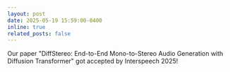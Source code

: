 ```yaml
---
layout: post
date: 2025-05-19 15:59:00-0400
inline: true
related_posts: false
---
```


Our paper "DiffStereo: End-to-End Mono-to-Stereo Audio Generation with Diffusion Transformer" got accepted by Interspeech 2025! 
